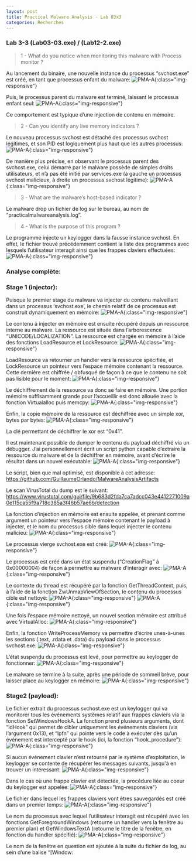 ```yaml
---
layout: post
title: Practical Malware Analysis - Lab 03x3
categories: Recherches
---
```

### Lab 3-3 (Lab03-03.exe) / (Lab12-2.exe)
> 1 - What do you notice when monitoring this malware with Process monitor ?

Au lancement du binaire, une nouvelle instance du processus “svchost.exe” est créé, en tant que processus enfant du malware:
![PMA-A](/img/PMA/chap3/3/A.PNG){:class="img-responsive"}

Puis, le processus parent du malware est terminé, laissant le processus enfant seul:
![PMA-A](/img/PMA/chap3/3/B.PNG){:class="img-responsive"}

Ce comportement est typique d’une injection de contenu en mémoire.

>2 - Can you identify any live memory indicators ?

Le nouveau processus svchost est détaché des processus svchost légitimes, et son PID est logiquement plus haut que les autres processus:
![PMA-A](/img/PMA/chap3/3/C.PNG){:class="img-responsive"}

De manière plus précise, en observant le processus parent des svchost.exe, celui démarré par le malware possède de simples droits utilisateurs, et n’a pas été initié par services.exe (à gauche un processus svchost malicieux, à droite un processus svchost légitime):
![PMA-A](/img/PMA/chap3/3/D.PNG){:class="img-responsive"}

> 3 - What are the malware’s host-based indicator ?

Le malware drop un fichier de log sur le bureau, au nom de “practicalmalwareanalysis.log”.

> 4 - What is the purpose of this program ?

Le programme injecte un keylogger dans la fausse instance svchost. En effet, le fichier trouvé précédemment contient la liste des programmes avec lesquels l’utilisateur interagit ainsi que les frappes claviers effectuées:
![PMA-A](/img/PMA/chap3/3/E.PNG){:class="img-responsive"}

### Analyse complète:
### Stage 1 (injector):
Puisque le premier stage du malware va injecter du contenu malveillant dans un processus ‘svchost.exe’, le chemin relatif de ce processus est construit dynamiquement en mémoire:
![PMA-A](/img/PMA/chap3/3/F.PNG){:class="img-responsive"}

Le contenu à injecter en mémoire est ensuite récupéré depuis un ressource interne au malware. La ressource est située dans l’arborescence “UNICODE/LOCALIZATION”. La ressource est chargée en mémoire à l’aide des fonctions LoadResource et LockResource:
![PMA-A](/img/PMA/chap3/3/G.PNG){:class="img-responsive"}

LoadResource va retourner un handler vers la ressource spécifiée, et LockResource un pointeur vers l’espace mémoire contenant la ressource.
Cette dernière est chiffrée / obfusqué de façon à ce que le contenu ne soit pas lisible pour le moment:
![PMA-A](/img/PMA/chap3/3/H.PNG){:class="img-responsive"}

Le déchiffrement de la ressource va donc se faire en mémoire.
Une portion mémoire suffisamment grande pour l’accueillir est donc allouée avec la fonction Virtualalloc puis memcpy:
![PMA-A](/img/PMA/chap3/3/I.PNG){:class="img-responsive"}

Enfin, la copie mémoire de la ressource est déchiffrée avec un simple xor, bytes par bytes:
![PMA-A](/img/PMA/chap3/3/J.PNG){:class="img-responsive"}

La clé permettant de déchiffrer le xor est “0x41”.

Il est maintenant possible de dumper le contenu du payload déchiffré via un débugger. J’ai personnellement écrit un script python capable d’extraire la ressource du malware et de la déchiffrer en mémoire, avant d’écrire le résultat dans un nouvel exécutable:
![PMA-A](/img/PMA/chap3/3/K.PNG){:class="img-responsive"}

Le script, bien que mal optimisé, est disponible à cet adresse:
https://github.com/GuillaumeOrlando/MalwareAnalysisArtifacts

Le scan VirusTotal du dump est le suivant: https://www.virustotal.com/gui/file/9b683d2fda7ca7adcc043e4412271009a0e115ca55f9a718c385a3f46b57ae6b/detection

La fonction d’injection en mémoire est ensuite appelée, et prenant comme argument un pointeur vers l’espace mémoire contenant le payload à injecter, et le nom du processus cible dans lequel injecter le contenu malicieu:
![PMA-A](/img/PMA/chap3/3/L.PNG){:class="img-responsive"}

Le processus vierge svchost.exe est créé:
![PMA-A](/img/PMA/chap3/3/M.PNG){:class="img-responsive"}

Le processus est créé dans un état suspendu (“CreationFlag” à 0x00000004) de façon à permettre au malware d'interagir avec:
![PMA-A](/img/PMA/chap3/3/N.PNG){:class="img-responsive"}

Le contexte du thread est récupéré par la fonction GetThreadContext, puis, à l’aide de la fonction ZwUnmapViewOfSection, le contenu du processus cible est nettoyé:
![PMA-A](/img/PMA/chap3/3/S.PNG){:class="img-responsive"}
![PMA-A](/img/PMA/chap3/3/T.PNG){:class="img-responsive"}

Une fois l’espace mémoire nettoyé, un nouvel section mémoire est attribué avec VirtualAlloc:
![PMA-A](/img/PMA/chap3/3/U.PNG){:class="img-responsive"}

Enfin, la fonction WriteProcessMemory va permettre d’écrire unes-à-unes les sections (.text, .rdata et .data) du payload dans le processus svchost.exe:
![PMA-A](/img/PMA/chap3/3/V.PNG){:class="img-responsive"}

L’état suspendu du processus est levé, pour permettre au keylogger de fonctionner:
![PMA-A](/img/PMA/chap3/3/W.PNG){:class="img-responsive"}

Le malware se termine à la suite, après une période de sommeil brève, pour laisser place au keylogger en mémoire:
![PMA-A](/img/PMA/chap3/3/X.PNG){:class="img-responsive"}

### Stage2 (payload):
Le fichier extrait du processus svchost.exe est un keylogger qui va monitorer tous les événements systèmes relatif aux frappes claviers via la fonction SetWindowsHookA. La fonction prend plusieurs arguments, dont “idHook” qui permet de cibler uniquement les événements claviers (via l’argument 0x13), et “lpfn” qui pointe vers le code à exécuter dès qu’un événement est intercepté par le hook (ici, la fonction “hook_procedure”):
![PMA-A](/img/PMA/chap3/3/Y.PNG){:class="img-responsive"}

Si aucun événement clavier n’est retourné par le système d’exploitation, le keylogger se contente de récupérer les messages suivants, jusqu'à en trouver un intéressant:
![PMA-A](/img/PMA/chap3/3/Z.PNG){:class="img-responsive"}

Dans le cas où une frappe clavier est détectée, la procédure liée au coeur du keylogger est appelée:
![PMA-A](/img/PMA/chap3/3/ZA.PNG){:class="img-responsive"}

Le fichier dans lequel les frappes claviers vont êtres sauvegardés est créé dans un premier temps:
![PMA-A](/img/PMA/chap3/3/ZB.PNG){:class="img-responsive"}

Le nom du processus avec lequel l’utilisateur interagit est récupéré avec les fonctions GetForegroundWindows (retourne un handler vers la fenêtre au premier plan) et GetWindowsTextA (retourne le titre de la fenêtre, en fonction du handler spécifié):
![PMA-A](/img/PMA/chap3/3/ZC.PNG){:class="img-responsive"}

Le nom de la fenêtre en question est ajoutée à la suite du fichier de log, au sein d’une balise “[Window: <title>]”:
![PMA-A](/img/PMA/chap3/3/ZD.PNG){:class="img-responsive"}

Le résultat est le suivant:
![PMA-A](/img/PMA/chap3/3/ZE.PNG){:class="img-responsive"}

La touche clavier ayant déclenchée l'événement est, pour finir, écrite au sein du fichier de log. Si la touche est une simple touche alphabétique, celle-ci est ajoutée telle-quelle à la suite du fichier. Si la touche correspond à une action particulière (i.e: une barre d’espace, un “entrer”, un “shift”, etc …) ou à un chiffre, un switch de 19 valeurs est appliquée de façon à déterminer et formater l’entrée qui sera ajoutée au fichier de log:
![PMA-A](/img/PMA/chap3/3/ZF.PNG){:class="img-responsive"}

Par exemple, le code responsable d’ajouter la touche “shift” au fichier de log est le suivant:
![PMA-A](/img/PMA/chap3/3/ZG.PNG){:class="img-responsive"}

Le résultat est ensuite appliqué au fichier de log:
![PMA-A](/img/PMA/chap3/3/ZH.PNG){:class="img-responsive"}

Le keylogger boucle sur cette suite d’actions, à partir du moment ou une frappe clavier est détectée.
À noter que la malware ne possède pas de méthode de persistance, ni de technique l'exfiltration de données.

### Ressources:
* https://0x00sec.org/t/windows-keylogging-part-i/99
* https://www.endgame.com/blog/technical-blog/ten-process-injection-techniques-technical-survey-common-and-trending-process
